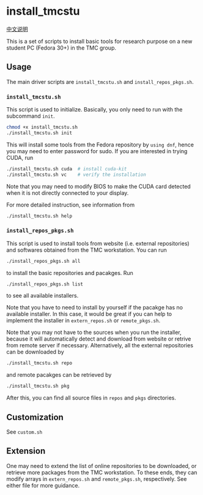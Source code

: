 # install\_tmcstu

[中文说明](README.org)

This is a set of scripts to install basic tools for research purpose
on a new student PC (Fedora 30+) in the TMC group.

## Usage

The main driver scripts are `install_tmcstu.sh` and `install_repos_pkgs.sh`.

### `install_tmcstu.sh`

This script is used to initialize.
Basically, you only need to run with the subcommand `init`.

```bash
chmod +x install_tmcstu.sh
./install_tmcstu.sh init
```

This will install some tools from the Fedora repository by `using dnf`,
hence you may need to enter password for sudo.
If you are interested in trying CUDA, run

```bash
./install_tmcstu.sh cuda  # install cuda-kit
./install_tmcstu.sh vc    # verify the installation
```

Note that you may need to modify BIOS to make the CUDA card detected
when it is not directly connected to your display.

For more detailed instruction, see information from

```bash
./install_tmcstu.sh help
```

### `install_repos_pkgs.sh`

This script is used to install tools from website (i.e. external repositories) and softwares obtained from the TMC workstation.
You can run

```bash
./install_repos_pkgs.sh all
```

to install the basic repositories and pacakges. Run

```bash
./install_repos_pkgs.sh list
```

to see all available installers.

Note that you have to need to install by yourself if the pacakge has no available installer.
In this case, it would be great if you can help to implement the installer
in `extern_repos.sh` or `remote_pkgs.sh`.

Note that you may not have to the sources when you run the installer,
because it will automatically detect and download from website or retrive from remote server
if necessary. Alternatively,
all the external repositories can be downloaded by

```bash
./install_tmcstu.sh repo
```

and remote pacakges can be retrieved by

```bash
./install_tmcstu.sh pkg
```

After this, you can find all source files in `repos` and `pkgs` directories.

## Customization

See `custom.sh`

## Extension

One may need to extend the list of online repositories to be downloaded,
or retrieve more packages from the TMC workstation.
To these ends, they can modify arrays in `extern_repos.sh` and `remote_pkgs.sh`, respectively.
See either file for more guidance.

